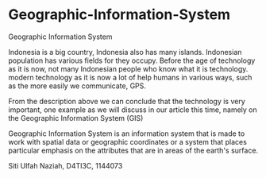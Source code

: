 # Geographic-Information-System
Geographic Information System

Indonesia is a big country, Indonesia also has many islands. Indonesian population has various fields for they occupy. Before the age of technology as it is now, not many Indonesian people who know what it is technology. modern technology as it is now a lot of help humans in various ways, such as the more easily we communicate, GPS.

From the description above we can conclude that the technology is very important, one example as we will discuss in our article this time, namely on the Geographic Information System (GIS)

Geographic Information System is an information system that is made to work with spatial data or geographic coordinates or a system that places particular emphasis on the attributes that are in areas of the earth's surface.

Siti Ulfah Naziah, D4TI3C, 1144073